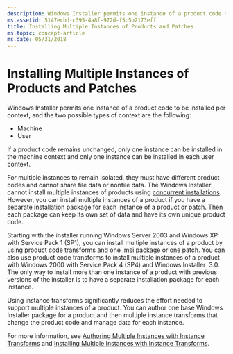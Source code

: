 ```yaml
---
description: Windows Installer permits one instance of a product code to be installed per context, and the two possible types of context are the following:MachineUser If a product code remains unchanged, only one instance can be installed in the machine context and only one instance can be installed in each user context. For multiple instances to remain isolated, they must have different product codes and cannot share file data or nonfile data. The Windows Installer cannot install multiple instances of products using concurrent installations. However, you can install multiple instances of a product if you have a separate installation package for each instance of a product or patch. Then each package can keep its own set of data and have its own unique product code. Starting with the installer running Windows Server 2003 and Windows XP with Service Pack 1 (SP1), you can install multiple instances of a product by using product code transforms and one .msi package or one patch. You can also use product code transforms to install multiple instances of a product with Windows 2000 with Service Pack 4 (SP4) and Windows Installer&\#160; 3.0. The only way to install more than one instance of a product with previous versions of the installer is to have a separate installation package for each instance. Using instance transforms significantly reduces the effort needed to support multiple instances of a product. You can author one base Windows Installer package for a product and then multiple instance transforms that change the product code and manage data for each instance.For more information, see Authoring Multiple Instances with Instance Transforms and Installing Multiple Instances with Instance Transforms.
ms.assetid: 5147ecbd-c395-4a8f-972d-f5c5b2173eff
title: Installing Multiple Instances of Products and Patches
ms.topic: concept-article
ms.date: 05/31/2018
---
```


# Installing Multiple Instances of Products and Patches

Windows Installer permits one instance of a product code to be installed per context, and the two possible types of context are the following:

-   Machine
-   User

If a product code remains unchanged, only one instance can be installed in the machine context and only one instance can be installed in each user context.

For multiple instances to remain isolated, they must have different product codes and cannot share file data or nonfile data. The Windows Installer cannot install multiple instances of products using [concurrent installations](concurrent-installations.md). However, you can install multiple instances of a product if you have a separate installation package for each instance of a product or patch. Then each package can keep its own set of data and have its own unique product code.

Starting with the installer running Windows Server 2003 and Windows XP with Service Pack 1 (SP1), you can install multiple instances of a product by using product code transforms and one .msi package or one patch. You can also use product code transforms to install multiple instances of a product with Windows 2000 with Service Pack 4 (SP4) and Windows Installer  3.0. The only way to install more than one instance of a product with previous versions of the installer is to have a separate installation package for each instance.

Using instance transforms significantly reduces the effort needed to support multiple instances of a product. You can author one base Windows Installer package for a product and then multiple instance transforms that change the product code and manage data for each instance.

For more information, see [Authoring Multiple Instances with Instance Transforms](authoring-multiple-instances-with-instance-transforms.md) and [Installing Multiple Instances with Instance Transforms](installing-multiple-instances-with-instance-transforms.md).

 

 



